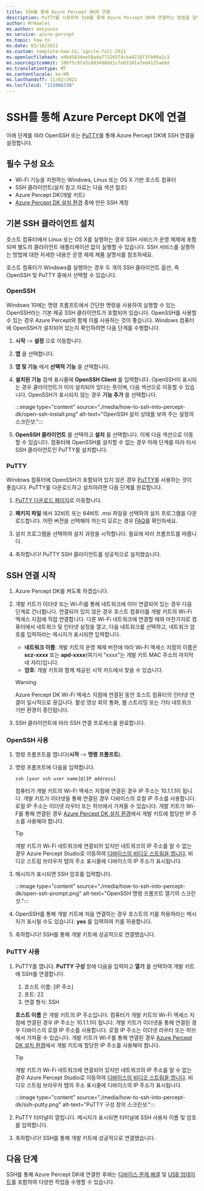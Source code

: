 ```yaml
---
title: SSH를 통해 Azure Percept DK에 연결
description: PuTTY를 사용하여 SSH를 통해 Azure Percept DK에 연결하는 방법을 알아봅니다.
author: MrHamlet
ms.author: amiyouss
ms.service: azure-percept
ms.topic: how-to
ms.date: 03/18/2021
ms.custom: template-how-to, ignite-fall-2021
ms.openlocfilehash: edb45634ee58ada77320374cba4218f3fb00a2c3
ms.sourcegitcommit: 106f5c9fa5c6d3498dd1cfe63181a7ed4125ae6d
ms.translationtype: MT
ms.contentlocale: ko-KR
ms.lasthandoff: 11/02/2021
ms.locfileid: "131006338"
---
```

# <a name="connect-to-azure-percept-dk-over-ssh"></a>SSH를 통해 Azure Percept DK에 연결

아래 단계를 따라 OpenSSH 또는 [PuTTY](https://www.chiark.greenend.org.uk/~sgtatham/putty/latest.html)를 통해 Azure Percept DK에 SSH 연결을 설정합니다.

## <a name="prerequisites"></a>필수 구성 요소

- Wi-Fi 기능을 지원하는 Windows, Linux 또는 OS X 기반 호스트 컴퓨터
- SSH 클라이언트(설치 참고 자료는 다음 섹션 참조)
- Azure Percept DK(개발 키트)
- [Azure Percept DK 설치 환경](./quickstart-percept-dk-set-up.md) 중에 만든 SSH 계정

## <a name="install-your-preferred-ssh-client"></a>기본 SSH 클라이언트 설치

호스트 컴퓨터에서 Linux 또는 OS X를 실행하는 경우 SSH 서비스가 운영 체제에 포함되며 별도의 클라이언트 애플리케이션 없이 실행할 수 있습니다. SSH 서비스를 실행하는 방법에 대한 자세한 내용은 운영 체제 제품 설명서를 참조하세요.

호스트 컴퓨터가 Windows를 실행하는 경우 두 개의 SSH 클라이언트 옵션, 즉 OpenSSH 및 PuTTY 중에서 선택할 수 있습니다.

### <a name="openssh"></a>OpenSSH

Windows 10에는 명령 프롬프트에서 간단한 명령을 사용하여 실행할 수 있는 OpenSSH라는 기본 제공 SSH 클라이언트가 포함되어 있습니다. OpenSSH를 사용할 수 있는 경우 Azure Percept와 함께 이를 사용하는 것이 좋습니다. Windows 컴퓨터에 OpenSSH가 설치되어 있는지 확인하려면 다음 단계를 수행합니다.

1. **시작** -> **설정** 으로 이동합니다.

1. **앱** 을 선택합니다.

1. **앱 및 기능** 에서 **선택적 기능** 을 선택합니다.

1. **설치된 기능** 검색 표시줄에 **OpenSSH Client** 를 입력합니다. OpenSSH이 표시되는 경우 클라이언트가 이미 설치되어 있다는 뜻이며, 다음 섹션으로 이동할 수 있습니다. OpenSSH가 표시되지 않는 경우 **기능 추가** 를 선택합니다.

    :::image type="content" source="./media/how-to-ssh-into-percept-dk/open-ssh-install.png" alt-text="OpenSSH 설치 상태를 보여 주는 설정의 스크린샷.":::

1. **OpenSSH 클라이언트** 를 선택하고 **설치** 를 선택합니다. 이제 다음 섹션으로 이동할 수 있습니다. 컴퓨터에 OpenSSH를 설치할 수 없는 경우 아래 단계를 따라 타사 SSH 클라이언트인 PuTTY를 설치합니다.

### <a name="putty"></a>PuTTY

Windows 컴퓨터에 OpenSSH가 포함되어 있지 않은 경우 [PuTTY](https://www.chiark.greenend.org.uk/~sgtatham/putty/latest.html)를 사용하는 것이 좋습니다. PuTTY를 다운로드하고 설치하려면 다음 단계를 완료합니다.

1. [PuTTY 다운로드 페이지](https://www.chiark.greenend.org.uk/~sgtatham/putty/latest.html)로 이동합니다.

1. **패키지 파일** 에서 32비트 또는 64비트 .msi 파일을 선택하여 설치 프로그램을 다운로드합니다. 어떤 버전을 선택해야 하는지 모르는 경우 [FAQ](https://www.chiark.greenend.org.uk/~sgtatham/putty/faq.html#faq-32bit-64bit)를 확인하세요.

1. 설치 프로그램을 선택하여 설치 과정을 시작합니다. 필요에 따라 프롬프트를 따릅니다.

1. 축하합니다! PuTTY SSH 클라이언트를 성공적으로 설치했습니다.

## <a name="initiate-the-ssh-connection"></a>SSH 연결 시작

1. Azure Percept DK를 켜도록 하겠습니다.

1. 개발 키트가 이더넷 또는 Wi-Fi를 통해 네트워크에 이미 연결되어 있는 경우 다음 단계로 건너뜁니다. 연결되어 있지 않은 경우 호스트 컴퓨터를 개발 키트의 Wi-Fi 액세스 지점에 직접 연결합니다. 다른 Wi-Fi 네트워크에 연결할 때와 마찬가지로 컴퓨터에서 네트워크 및 인터넷 설정을 열고, 다음 네트워크를 선택하고, 네트워크 암호를 입력하라는 메시지가 표시되면 입력합니다.

    - **네트워크 이름**: 개발 키트의 운영 체제 버전에 따라 Wi-Fi 액세스 지점의 이름은 **scz-xxxx** 또는 **apd-xxxx**(여기서 "xxxx"는 개발 키트 MAC 주소의 마지막 네 자리)입니다.
    - **암호**: 개발 키트와 함께 제공된 시작 카드에서 찾을 수 있습니다.

    > [!WARNING]
    > Azure Percept DK Wi-Fi 액세스 지점에 연결된 동안 호스트 컴퓨터의 인터넷 연결이 일시적으로 끊깁니다. 활성 영상 회의 통화, 웹 스트리밍 또는 기타 네트워크 기반 환경이 중단됩니다.

1. SSH 클라이언트에 따라 SSH 연결 프로세스를 완료합니다.

### <a name="using-openssh"></a>OpenSSH 사용

1. 명령 프롬프트를 엽니다(**시작** -> **명령 프롬프트**).

1. 명령 프롬프트에 다음을 입력합니다.

    ```console
    ssh [your ssh user name]@[IP address]
    ```

    컴퓨터가 개발 키트의 Wi-Fi 액세스 지점에 연결된 경우 IP 주소는 10.1.1.1이 됩니다. 개발 키트가 이더넷을 통해 연결된 경우 디바이스의 로컬 IP 주소를 사용합니다. 로컬 IP 주소는 이더넷 라우터 또는 허브에서 가져올 수 있습니다. 개발 키트가 Wi-F를 통해 연결된 경우 [Azure Percept DK 설치 환경](./quickstart-percept-dk-set-up.md)에서 개발 키트에 할당한 IP 주소를 사용해야 합니다.

    > [!TIP]
    > 개발 키트가 Wi-Fi 네트워크에 연결되어 있지만 네트워크의 IP 주소를 알 수 없는 경우 Azure Percept Studio로 이동하여 [디바이스의 비디오 스트림을 엽니다](./how-to-view-video-stream.md). 비디오 스트림 브라우저 탭의 주소 표시줄에 디바이스의 IP 주소가 표시됩니다.

1. 메시지가 표시되면 SSH 암호를 입력합니다.

    :::image type="content" source="./media/how-to-ssh-into-percept-dk/open-ssh-prompt.png" alt-text="OpenSSH 명령 프롬프트 열기의 스크린샷.":::

1. OpenSSH를 통해 개발 키트에 처음 연결하는 경우 호스트의 키를 허용하라는 메시지가 표시될 수도 있습니다. **yes** 를 입력하여 키를 허용합니다.

1. 축하합니다! SSH를 통해 개발 키트에 성공적으로 연결했습니다.

### <a name="using-putty"></a>PuTTY 사용

1. PuTTY를 엽니다. **PuTTY 구성** 창에 다음을 입력하고 **열기** 를 선택하여 개발 키트에 SSH를 연결합니다.

    1. 호스트 이름: [IP 주소]
    1. 포트: 22
    1. 연결 형식: SSH

    **호스트 이름** 은 개발 키트의 IP 주소입니다. 컴퓨터가 개발 키트의 Wi-Fi 액세스 지점에 연결된 경우 IP 주소는 10.1.1.1이 됩니다. 개발 키트가 이더넷을 통해 연결된 경우 디바이스의 로컬 IP 주소를 사용합니다. 로컬 IP 주소는 이더넷 라우터 또는 허브에서 가져올 수 있습니다. 개발 키트가 Wi-F를 통해 연결된 경우 [Azure Percept DK 설치 환경](./quickstart-percept-dk-set-up.md)에서 개발 키트에 할당한 IP 주소를 사용해야 합니다.

    > [!TIP]
    > 개발 키트가 Wi-Fi 네트워크에 연결되어 있지만 네트워크의 IP 주소를 알 수 없는 경우 Azure Percept Studio로 이동하여 [디바이스의 비디오 스트림을 엽니다](./how-to-view-video-stream.md). 비디오 스트림 브라우저 탭의 주소 표시줄에 디바이스의 IP 주소가 표시됩니다.

    :::image type="content" source="./media/how-to-ssh-into-percept-dk/ssh-putty.png" alt-text="PuTTY 구성 창의 스크린샷.":::

1. PuTTY 터미널이 열립니다. 메시지가 표시되면 터미널에 SSH 사용자 이름 및 암호를 입력합니다.

1. 축하합니다! SSH를 통해 개발 키트에 성공적으로 연결했습니다.

## <a name="next-steps"></a>다음 단계

SSH를 통해 Azure Percept DK에 연결한 후에는 [디바이스 문제 해결](./troubleshoot-dev-kit.md) 및 [USB 업데이트](./how-to-update-via-usb.md)를 포함하여 다양한 작업을 수행할 수 있습니다.
